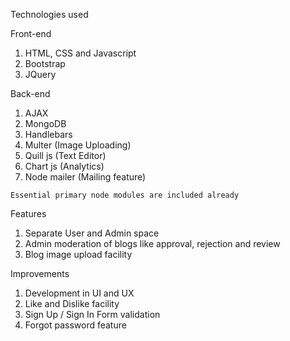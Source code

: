 Technologies used

Front-end
1. HTML, CSS and Javascript
2. Bootstrap
3. JQuery

Back-end
1. AJAX
2. MongoDB
3. Handlebars
4. Multer (Image Uploading)
5. Quill js (Text Editor)
6. Chart js (Analytics)
7. Node mailer (Mailing feature)

`Essential primary node modules are included already`

Features

1. Separate User and Admin space
2. Admin moderation of blogs like approval, rejection and review
3. Blog image upload facility

Improvements

1. Development in UI and UX
2. Like and Dislike facility
3. Sign Up / Sign In Form validation
4. Forgot password feature